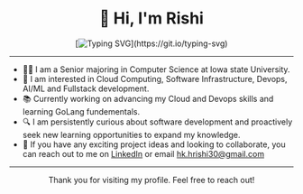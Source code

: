 <h1 align="center">👋 Hi, I'm Rishi</h1>

<div align="center">
  
[![Typing SVG](https://readme-typing-svg.demolab.com/?lines=Welcome+to+my+Github+Profile;)](https://git.io/typing-svg)

</div>

---

- 🧑‍🎓 I am a Senior majoring in Computer Science at Iowa state University.
- 🤔 I am interested in Cloud Computing, Software Infrastructure, Devops, AI/ML and Fullstack development.
- 📚 Currently working on advancing my Cloud and Devops skills and learning GoLang fundementals.
- 🔍 I am persistently curious about software development and proactively seek new learning opportunities to expand my knowledge.
- 🤝 If you have any exciting project ideas and looking to collaborate, you can reach out to me on [LinkedIn](https://www.linkedin.com/in/hrishikesha-hk-1510ab21a/) or email [hk.hrishi30@gmail.com](mailto:hk.hrishi30@gmail.com)
--- 
<div align="center">
  Thank you for visiting my profile. Feel free to reach out!
</div>


<!---
rishihk/rishihk is a ✨ special ✨ repository because its `README.md` (this file) appears on your GitHub profile.
You can click the Preview link to take a look at your changes.
--->
